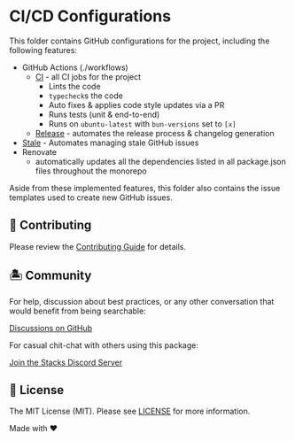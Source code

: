 # CI/CD Configurations

This folder contains GitHub configurations for the project, including the following features:

- GitHub Actions (./workflows)
  - [CI][CI] - all CI jobs for the project
    - Lints the code
    - `typecheck`s the code
    - Auto fixes & applies code style updates via a PR
    - Runs tests (unit & end-to-end)
    - Runs on `ubuntu-latest` with `bun-versions` set to `[x]`
  - [Release][Release] - automates the release process & changelog generation
- [Stale][Stale] - Automates managing stale GitHub issues
- Renovate
  - automatically updates all the dependencies listed in all package.json files throughout the monorepo

Aside from these implemented features, this folder also contains the issue templates used to create new GitHub issues.

## 🚜 Contributing

Please review the [Contributing Guide](https://github.com/stacksjs/contributing) for details.

## 🏝 Community

For help, discussion about best practices, or any other conversation that would benefit from being searchable:

[Discussions on GitHub](https://github.com/stacksjs/stacks/discussions)

For casual chit-chat with others using this package:

[Join the Stacks Discord Server](https://discord.gg/stacksjs)

## 📄 License

The MIT License (MIT). Please see [LICENSE](../LICENSE.md) for more information.

Made with ❤️

[CI]: ./workflows/ci.yml
[Release]: ./workflows/release.yml
[Stale]: ./stale.yml
